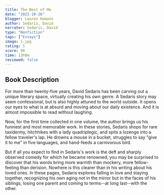 ```yaml
---
title: The Best of Me
date: "2021-10-26"
blogger: Lauren Hamann
author: Sedaris, David
narrator: Sedaris, David
type: "Nonfiction"
tags: ["Essays"]
image: 1.jpg
rating: 5
score: 90
time: 13h8m
reviewed: false
---
```


## Book Description

For more than twenty-five years, David Sedaris has been carving out a unique literary space, virtually creating his own genre. A Sedaris story may seem confessional, but is also highly attuned to the world outside. It opens our eyes to what is at absurd and moving about our daily existence. And it is almost impossible to read without laughing.

Now, for the first time collected in one volume, the author brings us his funniest and most memorable work. In these stories, Sedaris shops for rare taxidermy, hitchhikes with a lady quadriplegic, and spits a lozenge into a fellow traveler's lap. He drowns a mouse in a bucket, struggles to say "give it to me" in five languages, and hand-feeds a carnivorous bird.

But if all you expect to find in Sedaris's work is the deft and sharply observed comedy for which he became renowned, you may be surprised to discover that his words bring more warmth than mockery, more fellow-feeling than derision. Nowhere is this clearer than in his writing about his loved ones. In these pages, Sedaris explores falling in love and staying together, recognizing his own aging not in the mirror but in the faces of his siblings, losing one parent and coming to terms--at long last--with the other.
